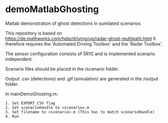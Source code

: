 # demoMatlabGhosting
Matlab demonstration of ghost detections in sumilated scenarios

This repository is based on https://de.mathworks.com/help/driving/ug/radar-ghost-multipath.html
It therefore requires the 'Automated Driving Toolbox' and the 'Radar Toolbox'. 

The sensor configuration consists of 5R1C and is implemented scenario independent. 

Scenario files should be placed in the /scenario folder. 

Output .csv (detections) and .gif (simulation) are generated in the /output folder.

In mainDemoGhosting.m:

    1. Set EXPORT_CSV flag
    2. Set scenarioHandle to <scenario>.m
    3. Set filename to <scenario>.m (This has to match scenarioHandle)
    4. Run
    